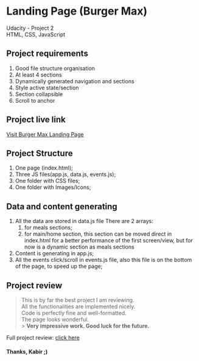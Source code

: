 # Landing Page (Burger Max)

Udacity - Project 2<br>
HTML, CSS, JavaScript

## Project requirements

1. Good file structure organisation
2. At least 4 sections
3. Dynamically generated navigation and sections
4. Style active state/section
5. Section collapsible
6. Scroll to anchor

## Project live link

[Visit Burger Max Landing Page](https://shahariarkabir.github.io/Udacity-Front-End-Developer-Nanodegree-Program/Project-2-Landing-Page-website/)

## Project Structure

1. One page (index.html);
2. Three JS files(app.js, data.js, events.js);
3. One folder with CSS files;
4. One folder with Images/Icons;

## Data and content generating

1. All the data are stored in data.js file
   There are 2 arrays:
   1. for meals sections;
   2. for main/home section, this section can be moved direct in index.html for a better performance of the first screen/view, but for now is a dynamic section as meals sections
2. Content is generating in app.js;
3. All the events click/scroll in events.js file, also this file is on the bottom of the page, to speed up the page;

## Project review

> This is by far the best project I am reviewing.<br>
> All the functionalities are implemented nicely.<br>
> Code is perfectly fine and well-formatted.<br>
> The page looks wonderful.<br> > **Very impressive work. Good luck for the future.**

Full project review: [click here](https://drive.google.com/file/d/1rJrZ38d3DyjSCZ_ta_Cj8d3JgcjUqtFe/view?usp=sharing)

#### Thanks, Kabir ;)
